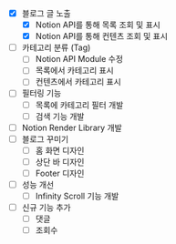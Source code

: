 - [x] 블로그 글 노출
  - [x] Notion API를 통해 목록 조회 및 표시
  - [x] Notion API를 통해 컨텐츠 조회 및 표시
- [ ] 카테고리 분류 (Tag)
  - [ ] Notion API Module 수정
  - [ ] 목록에서 카테고리 표시
  - [ ] 컨텐츠에서 카테고리 표시
- [ ] 필터링 기능
  - [ ] 목록에 카테고리 필터 개발
  - [ ] 검색 기능 개발
- [ ] Notion Render Library 개발
- [ ] 블로그 꾸미기
  - [ ] 홈 화면 디자인
  - [ ] 상단 바 디자인
  - [ ] Footer 디자인
- [ ] 성능 개선
  - [ ] Infinity Scroll 기능 개발
- [ ] 신규 기능 추가
  - [ ] 댓글
  - [ ] 조회수
